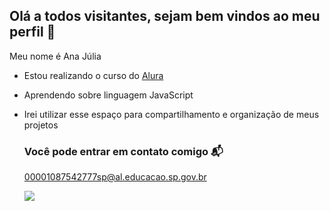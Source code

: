 ## Olá a todos visitantes, sejam bem vindos ao meu perfil 🐺

Meu nome é Ana Júlia 

- Estou realizando o curso do [Alura](https://www.alura.com.br)

- Aprendendo sobre linguagem JavaScript

- Irei utilizar esse espaço para compartilhamento e organização de meus projetos

  ### Você pode entrar em contato comigo 📬

  00001087542777sp@al.educacao.sp.gov.br

  ![](https://media1.tenor.com/m/P_5FDKCBDgsAAAAC/twilight.gif)
  
